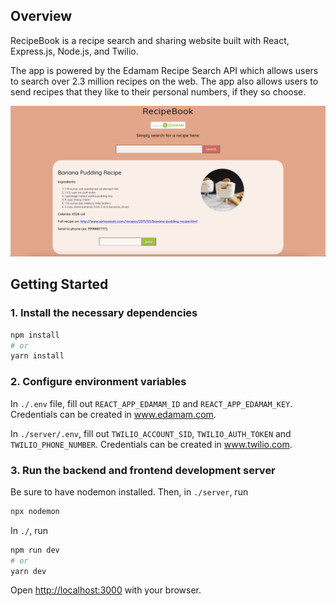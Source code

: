 ## Overview

RecipeBook is a recipe search and sharing website built with React, Express.js, Node.js, and Twilio.

The app is powered by the Edamam Recipe Search API which allows users to search over 2.3 million recipes on the web. The app also allows users to send recipes that they like to their personal numbers, if they so choose.

![homepage](https://github.com/jasonlin111/RecipeBook/blob/522a9b7116eff049fe561fa757ba333839b64f50/README_PHOTO.png)

## Getting Started

### 1. Install the necessary dependencies
```bash
npm install
# or
yarn install
```

### 2. Configure environment variables
In `./.env` file, fill out `REACT_APP_EDAMAM_ID` and `REACT_APP_EDAMAM_KEY`. Credentials can be created in www.edamam.com.

In `./server/.env`, fill out `TWILIO_ACCOUNT_SID`, `TWILIO_AUTH_TOKEN` and `TWILIO_PHONE_NUMBER`. Credentials can be created in www.twilio.com.


### 3. Run the backend and frontend development server
Be sure to have nodemon installed. Then, in `./server`, run
```bash
npx nodemon
```

In `./`, run
```bash
npm run dev
# or
yarn dev
```

Open [http://localhost:3000](http://localhost:3000) with your browser.
